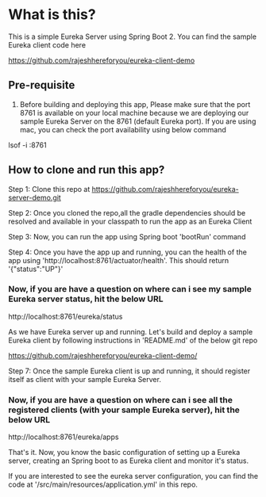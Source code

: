 # What is this?

This is a simple Eureka Server using Spring Boot 2. You can find the sample Eureka client code here

https://github.com/rajeshhereforyou/eureka-client-demo

## Pre-requisite

1. Before building and deploying this app, Please make sure that the port 8761 is available on your local machine because we are deploying our sample Eureka Server on the 8761 (default Eureka port). If you are using mac, you can check the port availability using below command

lsof -i :8761


## How to clone and run this app?

Step 1: Clone this repo at https://github.com/rajeshhereforyou/eureka-server-demo.git

Step 2: Once you cloned the repo,all the gradle dependencies should be resolved and available in your classpath to run the app as an Eureka Client

Step 3: Now, you can run the app using Spring boot 'bootRun' command

Step 4: Once you have the app up and running, you can the health of the app using 'http://localhost:8761/actuator/health'. This should return '{"status":"UP"}'


### Now, if you are have a question on where can i see my sample Eureka server status, hit the below URL

http://localhost:8761/eureka/status

As we have Eureka server up and running. Let's build and deploy a sample Eureka client by following instructions in 'README.md' of the below git repo

https://github.com/rajeshhereforyou/eureka-client-demo/

Step 7: Once the sample Eureka client is up and running, it should register itself as client with your sample Eureka Server.
 
### Now, if you are have a question on where can i see all the registered clients (with your sample Eureka server), hit the below URL 

http://localhost:8761/eureka/apps

That's it. Now, you know the basic configuration of setting up a Eureka server, creating an Spring boot to as Eureka client and monitor it's status.

If you are interested to see the eureka server configuration, you can find the code at '/src/main/resources/application.yml' in this repo.













